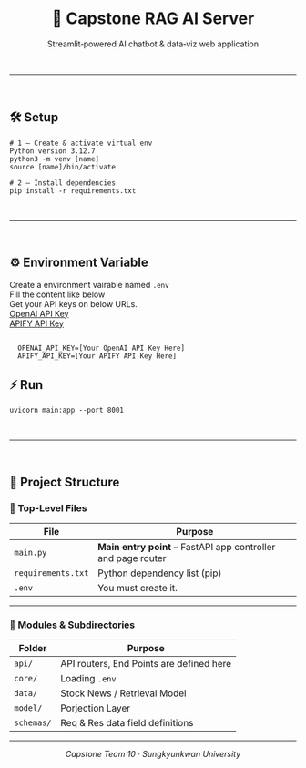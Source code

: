 <div align="center">
  <h1>🚀 Capstone RAG AI Server</h1>
  <p>Streamlit‑powered AI chatbot &amp; data‑viz web application</p>
</div>

<br><hr><br>

<h2>🛠️ Setup</h2>

<pre><code># 1 – Create &amp; activate virtual env
Python version 3.12.7
python3 -m venv [name]
source [name]/bin/activate

# 2 – Install dependencies
pip install -r requirements.txt
</code></pre>

<br><hr><br>

<h2>⚙️ Environment Variable</h2>
Create a environment vairable named <code>.env</code><br>
Fill the content like below<br>
Get your API keys on below URLs.<br>
<a href=https://platform.openai.com/api-keys target=_blank>OpenAI API Key</a><br>
<a href=https://console.apify.com/settings/integrations target=_blank>APIFY API Key</a>
<pre><code>
  OPENAI_API_KEY=[Your OpenAI API Key Here]
  APIFY_API_KEY=[Your APIFY API Key Here]
</code></pre>

<h2>⚡ Run</h2>

<pre><code>uvicorn main:app --port 8001</code></pre>

<br><hr><br>
## 📁 Project Structure

### 🔹 Top-Level Files

| File                   | Purpose                                                                 |
|------------------------|-------------------------------------------------------------------------|
| `main.py`              | **Main entry point** – FastAPI app controller and page router           |
| `requirements.txt`     | Python dependency list (pip)                                            |
| `.env`                 | You must create it.                                                     |

---

### 🔸 Modules & Subdirectories

| Folder              | Purpose                                                                 |
|---------------------|-------------------------------------------------------------------------|
| `api/`              | API routers, End Points are defined here                                |
| `core/`             | Loading `.env`                                                          |
| `data/`             | Stock News / Retrieval Model                                            |
| `model/`            | Porjection Layer                                                        |
| `schemas/`          | Req & Res data field definitions                                        |

---

<div align="center">
  <i>Capstone Team 10 · Sungkyunkwan University</i>
</div>
